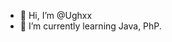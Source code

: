 - 👋 Hi, I’m @Ughxx
- 🌱 I’m currently learning Java, PhP.

<!---
Ughxx/Ughxx is a ✨ special ✨ repository because its `README.md` (this file) appears on your GitHub profile.
You can click the Preview link to take a look at your changes.
--->

